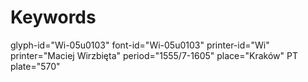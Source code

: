 # Keywords
glyph-id="Wi-05u0103"
font-id="Wi-05u0103"
printer-id="Wi"
printer="Maciej Wirzbięta"
period="1555/7-1605"
place="Kraków"
PT plate="570"
